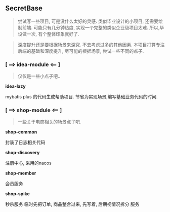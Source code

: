 ## SecretBase

> 尝试写一些项目, 可是没什么太好的灵感. 
> 类似毕业设计的小项目, 还需要绘制前端. 
> 可能只有几分钟热度, 实现一个完整的类似企业级项目太难.
> 所以,毕设做一次, 有个整体印象就好了. 

> 深度提升还是要根据场景来深究. 不去考虑过多的其他因素. 
> 本项目打算专注后端的基础和深度提升, 尽可能的根据场景, 尝试一些不同的点子.



### [ ==> idea-module <== ]

> 仅仅是一些小点子吧..

**idea-lazy**

mybatis plus 的代码生成帮助项目. 节省为实现场景,编写基础业务代码的时间.

### [ ==> shop-module <== ]

> 一些关于电商相关的场景点子吧.

**shop-common**

封装了日志相关代码

**shop-discovery**

注册中心, 采用的nacos

**shop-member**

会员服务

**shop-spike**

秒杀服务
临时先把订单, 商品整合过来, 先写着, 后期视情况拆分 服务
